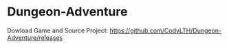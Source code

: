 # Dungeon-Adventure
Dowload Game and Source Project:
https://github.com/CodyLTH/Dungeon-Adventure/releases
